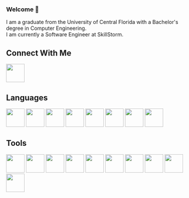 ### Welcome 👋

I am a graduate from the University of Central Florida with a Bachelor's degree in Computer Engineering.
<br/>
I am currently a Software Engineer at SkillStorm.

## Connect With Me
<a href="https://www.linkedin.com/in/jamie-henry-8ba765154/"><img src="https://cdn-icons-png.flaticon.com/512/174/174857.png" width="50px"/></a>

## Languages
<div align='left'>
<img src="https://cdn-icons-png.flaticon.com/512/226/226777.png" width="50px"/>
<img src="https://cdn-icons-png.flaticon.com/512/5968/5968350.png" width="50px"/>
<img src="https://cdn-icons-png.flaticon.com/512/6132/6132222.png" width="50px"/>
<img src="https://cdn-icons-png.flaticon.com/512/6132/6132221.png" width="50px"/>
<img src="https://cdn-icons-png.flaticon.com/512/5968/5968292.png" width="50px"/>
<img src="https://cdn-icons-png.flaticon.com/512/136/136528.png" width="50px"/>
<img src="https://cdn-icons-png.flaticon.com/512/136/136527.png" width="50px"/>
<img src="https://cdn-icons-png.flaticon.com/512/5968/5968313.png" width="50px"/>
</div>


## Tools
<div align='left'>
<img src="https://cdn-icons-png.flaticon.com/512/5969/5969205.png" width="50px"/>
<img src="https://cdn.iconscout.com/icon/free/png-256/node-js-1174925.png" width="50px"/>
<img src="https://upload.wikimedia.org/wikipedia/commons/thumb/3/3f/Git_icon.svg/1200px-Git_icon.svg.png" width="50px"/>
<img src="https://code.visualstudio.com/assets/apple-touch-icon.png" width="50px"/>
<img src="https://cdn-icons-png.flaticon.com/512/906/906324.png" width="50px"/>
<img src="https://user-images.githubusercontent.com/7853266/44114706-9c72dd08-9fd1-11e8-8d9d-6d9d651c75ad.png" width="50px"/>
<img src="https://cdn.iconscout.com/icon/free/png-256/react-3521666-2945110.png" width="50px"/>
<img src="https://cdn.iconscout.com/icon/free/png-256/angular-2038881-1720094.png" width="50px"/>
<img src="https://cdn.iconscout.com/icon/free/png-256/firebase-3521427-2944871.png" width="50px"/>
<img src="https://cdn.iconscout.com/icon/free/png-256/flutter-2038877-1720090.png" width="50px"/>
</div>
